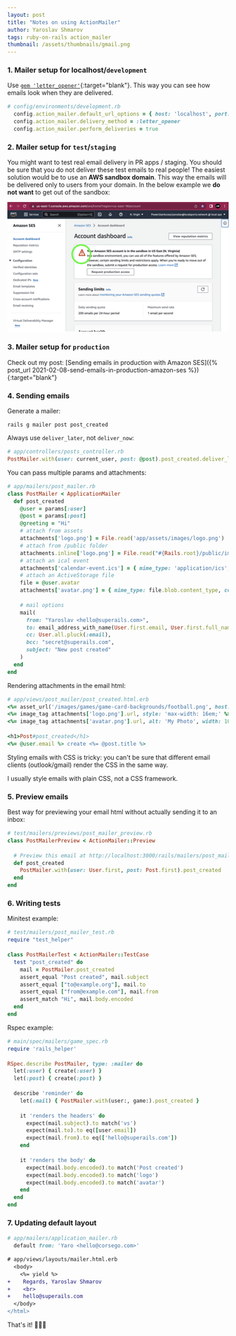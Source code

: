 ```yaml
---
layout: post
title: "Notes on using ActionMailer"
author: Yaroslav Shmarov
tags: ruby-on-rails action_mailer
thumbnail: /assets/thumbnails/gmail.png
---
```


### 1. Mailer setup for localhost/`development`

Use [`gem 'letter_opener'`](https://github.com/ryanb/letter_opener){:target="blank"}. This way you can see how emails look when they are delivered.

```ruby
# config/environments/development.rb
  config.action_mailer.default_url_options = { host: 'localhost', port: 3000 }
  config.action_mailer.delivery_method = :letter_opener
  config.action_mailer.perform_deliveries = true
```

### 2. Mailer setup for `test`/`staging`

You might want to test real email delivery in PR apps / staging.
You should be sure that you do not deliver these test emails to real people!
The easiest solution would be to use an **AWS sandbox domain**.
This way the emails will be delivered only to users from your domain.
In the below example we **do not want** to get out of the sandbox:

![aws-sandbox.png](/assets/images/aws-sandbox.png)

### 3. Mailer setup for `production`

Check out my post: [Sending emails in production with Amazon SES]({% post_url 2021-02-08-send-emails-in-production-amazon-ses %}){:target="blank"}

### 4. Sending emails

Generate a mailer:

```shell
rails g mailer post post_created
```

Always use `deliver_later`, not `deliver_now`:

```ruby
# app/controllers/posts_controller.rb
PostMailer.with(user: current_user, post: @post).post_created.deliver_later
```

You can pass multiple params and attachments:

```ruby
# app/mailers/post_mailer.rb
class PostMailer < ApplicationMailer
  def post_created
    @user = params[:user]
    @post = params[:post]
    @greeting = "Hi"
    # attach from assets
    attachments['logo.png'] = File.read('app/assets/images/logo.png')
    # attach from /public folder
    attachments.inline['logo.png'] = File.read("#{Rails.root}/public/images/logo.png")
    # attach an ical event
    attachments['calendar-event.ics'] = { mime_type: 'application/ics', content: icalendar.to_ical }
    # attach an ActiveStorage file
    file = @user.avatar
    attachments['avatar.png'] = { mime_type: file.blob.content_type, content: file.blob.download }

    # mail options
    mail(
      from: "Yaroslav <hello@superails.com>",
      to: email_address_with_name(User.first.email, User.first.full_name), 
      cc: User.all.pluck(:email), 
      bcc: "secret@superails.com", 
      subject: "New post created"
    )
  end
end
```

Rendering attachments in the email html:

```ruby
# app/views/post_mailer/post_created.html.erb
<%= asset_url('/images/games/game-card-backgrounds/football.png', host: 'https://superails.com') %>
<%= image_tag attachments['logo.png'].url, style: 'max-width: 16em;' %>
<%= image_tag attachments['avatar.png'].url, alt: 'My Photo', width: 100 %>

<h1>Post#post_created</h1>
<%= @user.email %> create <%= @post.title %>
```

Styling emails with CSS is tricky: you can't be sure that different email clients (outlook/gmail) render the CSS in the same way.

I usually style emails with plain CSS, not a CSS framework.

### 5. Preview emails

Best way for previewing your email html without actually sending it to an inbox:

```ruby
# test/mailers/previews/post_mailer_preview.rb
class PostMailerPreview < ActionMailer::Preview

  # Preview this email at http://localhost:3000/rails/mailers/post_mailer/post_created
  def post_created
    PostMailer.with(user: User.first, post: Post.first).post_created
  end
end
```

### 6. Writing tests

Minitest example:

```ruby
# test/mailers/post_mailer_test.rb
require "test_helper"

class PostMailerTest < ActionMailer::TestCase
  test "post_created" do
    mail = PostMailer.post_created
    assert_equal "Post created", mail.subject
    assert_equal ["to@example.org"], mail.to
    assert_equal ["from@example.com"], mail.from
    assert_match "Hi", mail.body.encoded
  end
end
```

Rspec example:

```ruby
# main/spec/mailers/game_spec.rb
require 'rails_helper'

RSpec.describe PostMailer, type: :mailer do
  let(:user) { create(:user) }
  let(:post) { create(:post) }

  describe 'reminder' do
    let(:mail) { PostMailer.with(user:, game:).post_created }

    it 'renders the headers' do
      expect(mail.subject).to match('vs')
      expect(mail.to).to eq([user.email])
      expect(mail.from).to eq(['hello@superails.com'])
    end

    it 'renders the body' do
      expect(mail.body.encoded).to match('Post created')
      expect(mail.body.encoded).to match('logo')
      expect(mail.body.encoded).to match('avatar')
    end
  end
end
```

### 7. Updating default layout

```ruby
# app/mailers/application_mailer.rb
  default from: 'Yaro <hello@corsego.com>'
```

```diff
# app/views/layouts/mailer.html.erb
  <body>
    <%= yield %>
+    Regards, Yaroslav Shmarov
+    <br>
+    hello@superails.com
  </body>
</html>
```

That's it! 🎉🥳🍾
